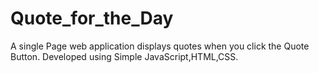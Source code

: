 # Quote_for_the_Day
A single Page web application displays quotes when you click the Quote Button.
Developed using Simple JavaScript,HTML,CSS.
